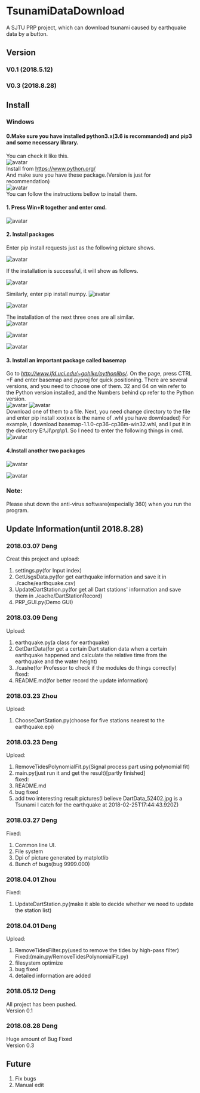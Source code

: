 # TsunamiDataDownload
A SJTU PRP project, which can download tsunami caused by earthquake data by a button. <br>

## Version

### V0.1 (2018.5.12)

### V0.3 (2018.8.28)

## Install

### Windows

#### 0.Make sure you have installed python3.x(3.6 is recommanded) and pip3 and some necessary library.

You can check it like this.<br>
![avatar](./image/version.jpg)<br> 
Install from https://www.python.org/<br>
And make sure you have these package.(Version is just for recommendation)<br>
![avatar](./image/13.jpg) <br>
You can follow the instructions bellow to install them.

#### 1.	Press Win+R together and enter cmd.

 ![avatar](./image/1.png)<br>

#### 2.	Install packages

Enter pip install requests just as the following picture shows.

![avatar](./image/2.png) 

If the installation is successful, it will show as follows.
 
![avatar](./image/3.png) 

Similarly, enter pip install numpy.
![avatar](./image/4.png)  

![avatar](./image/5.png) 

The installation of the next three ones are all similar.<br>
 ![avatar](./image/6.png) 

 ![avatar](./image/7.png) 

 ![avatar](./image/8.png) 

#### 3.	Install an important package called basemap

Go to *http://www.lfd.uci.edu/~gohlke/pythonlibs/*.
On the page, press CTRL +F and enter basemap and pyproj for quick positioning.  There are several versions, and you need to choose one of them. 32 and 64 on win refer to the Python version installed, and the Numbers behind cp refer to the Python version.<br>
![avatar](./image/9.png) 
![avatar](./image/14.jpg) <br>
Download one of them to a file. Next, you need change directory to the file and enter pip install xxx(xxx is the name of .whl you have downloaded)
For example, I download basemap-1.1.0-cp36-cp36m-win32.whl, and I put it in the directory E:\JI\prp\p1. So I need to enter the following things in cmd.
 ![avatar](./image/10.png) 

#### 4.Install another two packages

![avatar](./image/11.png) 

![avatar](./image/12.png)

### Note:

Please shut down the anti-virus software(especially 360) when you run the program.
 
 



## Update Information(until 2018.8.28)
### 2018.03.07 Deng
Creat this project and upload:<br> 
1. settings.py(for Input index)<br>
2. GetUsgsData.py(for get earthquake information and save it in ./cache/earthquake.csv)<br>
3. UpdateDartStation.py(for get all Dart stations' information and save them in ./cache/DartStationRecord)<br>
4. PRP_GUI.py(Demo GUI)
### 2018.03.09 Deng
Upload:<br>
1. earthquake.py(a class for earthquake)<br>
2. GetDartData(for get a certain Dart station data when a certain earthquake happened and calculate the relative time from the earthquake and the water height)<br>
3. ./cashe(for Professor to check if the modules do things correctly)<br>
fixed:<br>
1. README.md(for better record the update information)
### 2018.03.23 Zhou
Upload:<br>
1. ChooseDartStation.py(choose for five stations nearest to the earthquake.epi)<br>
### 2018.03.23 Deng
Upload:<br>
1. RemoveTidesPolynomialFit.py(Signal process part using polynomial fit)<br>
2. main.py(just run it and get the result)[partly finished]<br>
fixed:<br>
1. README.md<br>
2. bug fixed<br>
3. add two interesting result pictures(I believe DartData_52402.jpg is a Tsunami I catch for the earthquake at 2018-02-25T17:44:43.920Z)
### 2018.03.27 Deng
Fixed:<br>
1. Common line UI.<br>
2. File system<br>
3. Dpi of picture generated by matplotlib <br>
4. Bunch of bugs(bug 9999.000)
### 2018.04.01 Zhou
Fixed:<br>
1. UpdateDartStation.py(make it able to decide whether we need to update the station list)<br>
### 2018.04.01 Deng
Upload:<br>
1. RemoveTidesFilter.py(used to remove the tides by high-pass filter)<br>
Fixed:(main.py/RemoveTidesPolynomialFit.py)<br>
2. filesystem optimize<br>
3. bug fixed<br>
4. detailed information are added<br>
### 2018.05.12 Deng
All project has been pushed.<br>
Version 0.1
### 2018.08.28 Deng
Huge amount of Bug Fixed<br>
Version 0.3
## Future
1. Fix bugs
2. Manual edit

